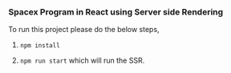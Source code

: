 ### Spacex Program in React using Server side Rendering

To run this project please do the below steps,

1. `npm install`

2. `npm run start` which will run the SSR. 